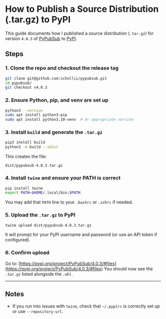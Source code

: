 # How to Publish a Source Distribution (.tar.gz) to PyPI

This guide documents how I published a source distribution (`.tar.gz`) for version `4.0.3` of [PyPubSub](https://github.com/schollii/pypubsub) to [PyPI](https://pypi.org/project/PyPubSub/4.0.3/#files).

## Steps

### 1. Clone the repo and checkout the release tag

```bash
git clone git@github.com:schollii/pypubsub.git
cd pypubsub/
git checkout v4.0.3
````

### 2. Ensure Python, pip, and venv are set up

```bash
python3 --version
sudo apt install python3-pip
sudo apt install python3.10-venv  # Or appropriate version
```

### 3. Install `build` and generate the `.tar.gz`

```bash
pip3 install build
python3 -m build --sdist
```

This creates the file:

```
dist/pypubsub-4.0.3.tar.gz
```

### 4. Install `twine` and ensure your PATH is correct

```bash
pip install twine
export PATH=$HOME/.local/bin:$PATH
```

You may add that `PATH` line to your `.bashrc` or `.zshrc` if needed.

### 5. Upload the `.tar.gz` to PyPI

```bash
twine upload dist/pypubsub-4.0.3.tar.gz
```

It will prompt for your PyPI username and password (or use an API token if configured).

### 6. Confirm upload

Go to:
[https://pypi.org/project/PyPubSub/4.0.3/#files](https://pypi.org/project/PyPubSub/4.0.3/#files)
You should now see the `.tar.gz` listed alongside the `.whl`.

---

## Notes

* If you run into issues with `twine`, check that `~/.pypirc` is correctly set up or use `--repository-url`.

